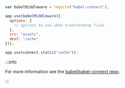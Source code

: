 ```js title="JavaScript"
var babelMiddleware = require("babel-connect");

app.use(babelMiddleware({
  options: {
    // options to use when transforming files
  },
  src: "assets",
  dest: "cache"
}));

app.use(connect.static("cache"));
```

:::info
  <p>
    For more information see the <a href="https://github.com/babel/babel-connect">babel/babel-connect repo</a>.
  </p>
:::

